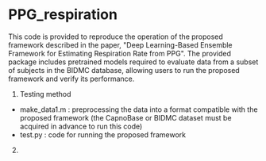 # PPG_respiration
This code is provided to reproduce the operation of the proposed framework described in the paper, "Deep Learning-Based Ensemble Framework for Estimating Respiration Rate from PPG".
The provided package includes pretrained models required to evaluate data from a subset of subjects in the BIDMC database, allowing users to run the proposed framework and verify its performance.

1. Testing method
- make_data1.m : preprocessing the data into a format compatible with the proposed framework (the CapnoBase or BIDMC dataset must be acquired in advance to run this code)
- test.py : code for running the proposed framework

2. 
